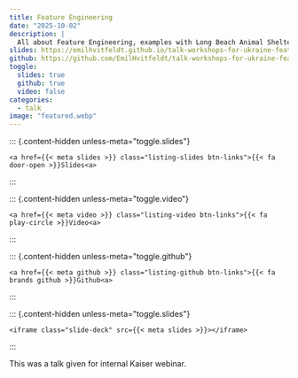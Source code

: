 ```yaml
---
title: Feature Engineering
date: "2025-10-02"
description: |
  All about Feature Engineering, examples with Long Beach Animal Shelter.
slides: https://emilhvitfeldt.github.io/talk-workshops-for-ukraine-feature-engineering/
github: https://github.com/EmilHvitfeldt/talk-workshops-for-ukraine-feature-engineering
toggle:
  slides: true
  github: true
  video: false
categories:
  - talk
image: "featured.webp"
---
```





::: {.content-hidden unless-meta="toggle.slides"}



```{=html}
<a href={{< meta slides >}} class="listing-slides btn-links">{{< fa door-open >}}Slides<a>
```



:::

::: {.content-hidden unless-meta="toggle.video"}



```{=html}
<a href={{< meta video >}} class="listing-video btn-links">{{< fa play-circle >}}Video<a>
```



:::

::: {.content-hidden unless-meta="toggle.github"}



```{=html}
<a href={{< meta github >}} class="listing-github btn-links">{{< fa brands github >}}Github<a>
```



:::

::: {.content-hidden unless-meta="toggle.slides"}



```{=html}
<iframe class="slide-deck" src={{< meta slides >}}></iframe>
```



:::



This was a talk given for internal Kaiser webinar.
